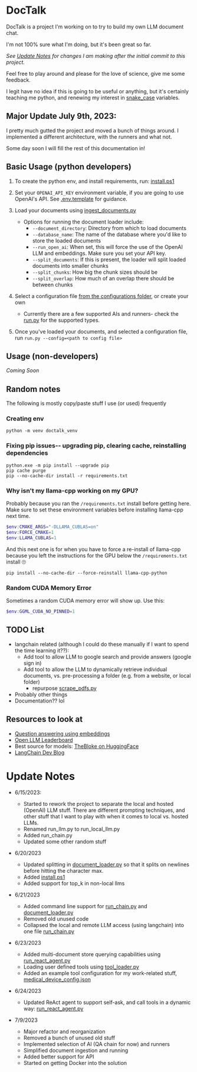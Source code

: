 # DocTalk
DocTalk is a project I'm working on to try to build my own LLM document chat.  

I'm not 100% sure what I'm doing, but it's been great so far.  

*See [Update Notes](#update-notes) for changes I am making after the initial commit to this project.*

Feel free to play around and please for the love of science, give me some feedback.

I legit have no idea if this is going to be useful or anything, but it's certainly teaching me python, and renewing my interest in [snake_case](https://en.wikipedia.org/wiki/Snake_case) variables.

## Major Update July 9th, 2023:
I pretty much gutted the project and moved a bunch of things around.  I implemented a different architecture, with the runners and what not. 

Some day soon I will fill the rest of this documentation in!

## Basic Usage (python developers)
1. To create the python env, and install requirements, run: [install.ps1](install.ps1)
2. Set your `OPENAI_API_KEY` environment variable, if you are going to use OpenAI's API. See [.env.template](.env.template) for guidance.
3. Load your documents using [ingest_documents.py](/src/ingest_documents.py)
    - Options for running the document loader include:
      - `--document_directory`: Directory from which to load documents
      - `--database_name`: The name of the database where you'd like to store the loaded documents
      - `--run_open_ai`: When set, this will force the use of the OpenAI LLM and embeddings.  Make sure you set your API key.
      - `--split_documents`: If this is present, the loader will split loaded documents into smaller chunks
      - `--split_chunks`: How big the chunk sizes should be
      - `--split_overlap`: How much of an overlap there should be between chunks
  
4. Select a configuration file [from the configurations folder](configurations/), or create your own
   - Currently there are a few supported AIs and runners- check the [run.py](src/run.py) for the supported types.
5. Once you've loaded your documents, and selected a configuration file, run `run.py --config=<path to config file>`

## Usage (non-developers)
*Coming Soon*

## **Random notes** 
The following is mostly copy/paste stuff I use (or used) frequently

### **Creating env**
``` shell
python -m venv doctalk_venv
```

### **Fixing pip issues-- upgrading pip, clearing cache, reinstalling dependencies**
``` shell
python.exe -m pip install --upgrade pip
pip cache purge
pip --no-cache-dir install -r requirements.txt
```
### **Why isn't my llama-cpp working on my GPU?**
Probably because you ran the `/requirements.txt` install before getting here.  Make sure to set these environment variables before installing llama-cpp next time.
``` powershell
$env:CMAKE_ARGS="-DLLAMA_CUBLAS=on"      
$env:FORCE_CMAKE=1
$env:LLAMA_CUBLAS=1   
```
And this next one is for when you have to force a re-install of llama-cpp because you left the instructions for the GPU below the `/requirements.txt` install 🙄

`pip install --no-cache-dir --force-reinstall llama-cpp-python`

### **Random CUDA Memory Error**
Sometimes a random CUDA memory error will show up.  Use this:
``` powershell
$env:GGML_CUDA_NO_PINNED=1
```

## **TODO List**
- langchain related (although I could do these manually if I want to spend the time learning it??):
  - Add tool to allow LLM to google search and provide answers (google sign in)
  - Add tool to allow the LLM to dynamically retrieve individual documents, vs. pre-processing a folder (e.g. from a website, or local folder)
    - repurpose [scrape_pdfs.py](/scrape_pdfs.py)
- Probably other things
- Documentation??  lol

## **Resources to look at**
- [Question answering using embeddings](https://github.com/openai/openai-cookbook/blob/main/examples/Question_answering_using_embeddings.ipynb)
- [Open LLM Leaderboard](https://huggingface.co/spaces/HuggingFaceH4/open_llm_leaderboard)
- Best source for models: [TheBloke on HuggingFace](https://huggingface.co/TheBloke)
- [LangChain Dev Blog](https://blog.langchain.dev/)

# Update Notes

- 6/15/2023: 
  - Started to rework the project to separate the local and hosted (OpenAI) LLM stuff.  There are different prompting techniques, and other stuff that I want to play with when it comes to local vs. hosted LLMs.
  - Renamed run_llm.py to run_local_llm.py
  - Added run_chain.py
  - Updated some other random stuff

- 6/20/2023
  - Updated splitting in [document_loader.py](/src/document_loader.py) so that it splits on newlines before hitting the character max.    
  - Added [install.ps1](install.ps1)
  - Added support for top_k in non-local llms

- 6/21/2023
  - Added command line support for [run_chain.py](/src/run_chain.py) and [document_loader.py](/src/document_loader.py)
  - Removed old unused code
  - Collapsed the local and remote LLM access (using langchain) into one file [run_chain.py](src/run_chain.py)

- 6/23/2023
  - Added multi-document store querying capabilities using [run_react_agent.py](src/run_react_agent.py)
  - Loading user defined tools using [tool_loader.py](src/tool_loader.py)
  - Added an example tool configuration for my work-related stuff, [medical_device_config.json](/tool_configurations/medical_device_config.json)

- 6/24/2023
  - Updated ReAct agent to support self-ask, and call tools in a dynamic way: [run_react_agent.py](src/run_react_agent.py)

- 7/9/2023
  - Major refactor and reorganization
  - Removed a bunch of unused old stuff
  - Implemented selection of AI (QA chain for now) and runners
  - Simplified document ingestion and running
  - Added better support for API
  - Started on getting Docker into the solution
